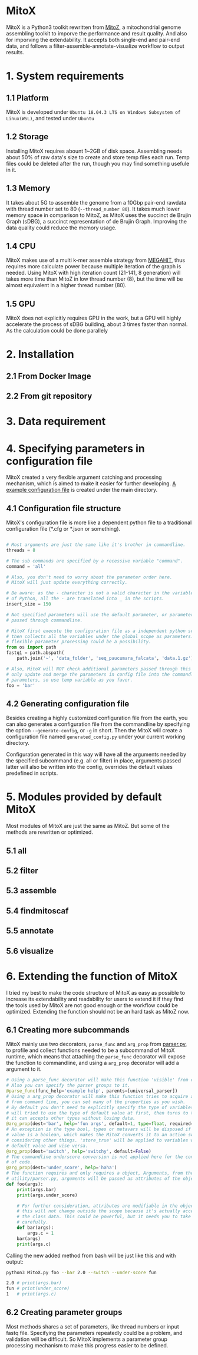 # MitoX

MitoX is a Python3 toolkit rewritten from [MitoZ](https://github.com/linzhi2013/MitoZ), a mitochondrial genome assembling toolkit to imporve the performance and result quality. And also for imporving the extendability. It accepts both single-end and pair-end data, and follows a filter-assemble-annotate-visualize workflow to output results.

# 1. System requirements

## 1.1 Platform

MitoX is developed under `Ubuntu 18.04.3 LTS on Windows Subsystem of Linux(WSL)`, and tested under `Ubuntu`

## 1.2 Storage

Installing MitoX requires abount 1~2GB of disk space. Assembling needs about 50% of raw data's size to create and store temp files each run. Temp files could be deleted after the run, though you may find something usefule in it.

## 1.3 Memory

It takes about 5G to assemble the genome from a 10Gbp pair-end rawdata with thread number set to 80 (`--thread_number 80`). It takes much lower memory space in comparison to MitoZ, as MitoX uses the succinct de Brujin Graph (sDBG), a succinct representation of de Brujin Graph. Improving the data quality could reduce the memory usage.

## 1.4 CPU

MitoX makes use of a multi k-mer assemble strategy from [MEGAHIT](https://github.com/voutcn/megahit), thus requires more calculate power because multiple iteration of the graph is needed. Using MitoX with high iteration count (21-141, 8 generation) will takes more time than MitoZ in low thread number (8), but the time will be almost equivalent in a higher thread number (80).

## 1.5 GPU

MitoX does not explicitly requires GPU in the work, but a GPU will highly accelerate the process of sDBG building, about 3 times faster than normal. As the calculation could be done parallely

# 2. Installation

## 2.1 From Docker Image

## 2.2 From git repository

# 3. Data requirement

# 4. Specifying parameters in configuration file

MitoX created a very flexible argument catching and processing mechanism, which is aimed to make it easier for further developing. [A example configuration file](example.config.py) is created under the main directory.

## 4.1 Configuration file structure

MitoX's configuration file is more like a dependent python file to a traditional configuration file (*.cfg or *.json or something).

```python

# Most arguments are just the same like it's brother in commandline.
threads = 8

# The sub commands are specified by a recessive variable "command".
command = 'all'

# Also, you don't need to worry about the parameter order here.
# MitoX will just update everything correctly.

# Be aware: as the - character is not a valid character in the variables
# of Python, all the - are translated into _ in the scripts.
insert_size = 150

# Not specified parameters will use the default parameter, or parameters
# passed through commandline.

# MitoX first execute the configuration file as a independent python script,
# then collects all the variables under the global scope as parameters. So
# flexible parameter processing could be a possibility.
from os import path
fastq1 = path.abspath(
    path.join('~', 'data_folder', 'seq_paucumara_falcata', 'data.1.gz'))

# Also, MitoX will NOT check additional parameters passed through this way,
# only update and merge the parameters in config file into the commandline
# parameters, so use temp variable as you favor.
foo = 'bar'

```

## 4.2 Generating configuration file

Besides creating a highly customized configuration file from the earth, you can also generates a configuration file from the commandline by specifying the option `--generate-config`, or `-g` in short. Then the MitoX will create a configuration file named `generated_config.py` under your current working directory.

Configuration generated in this way will have all the arguments needed by the specified subcommand (e.g. all or filter) in place, arguments passed latter will also be written into the config, overrides the default values predefined in scripts.

# 5. Modules provided by default MitoX

Most modules of MitoX are just the same as MitoZ. But some of the methods are rewritten or optimized.

## 5.1 all

## 5.2 filter

## 5.3 assemble

## 5.4 findmitoscaf

## 5.5 annotate

## 5.6 visualize

# 6. Extending the function of MitoX

I tried my best to make the code structure of MitoX as easy as possible to increase its extendability and readability for users to extend it if they find the tools used by MitoX are not good enough or the workflow could be optimized. Extending the function should not be an hard task as MitoZ now.

## 6.1 Creating more subcommands

MitoX mainly use two decorators, `parse_func` and `arg_prop` from [parser.py](utility/parser.py), to profile and collect functions needed to be a subcommand of MitoX runtime, which means that  attaching the `parse_func` decorator will expose the function to commandline, and using a `arg_prop` decorator will add a argument to it.

```python
# Using a parse_func decorator will make this function 'visible' from command line.
# Also you can specify the parser groups to it.
@parse_func(func_help='example help', parents=[universal_parser])
# Using a arg_prop decorator will make this function tries to acquire an argument
# from command line, you can set many of the properties as you wish.
# By default you don't need to explicitly specify the type of variables, the MitoX
# will tried to use the type of default value at first, then turns to the str as
# it can accepts other types without losing data.
@arg_prop(dest='bar', help='fun args', default=1, type=float, required=True)
# An exception is the type bool, types or metavars will be disposed if the default
# value is a boolean, which makes the MitoX converts it to an action switch without
# considering other things. 'store_true' will be applied to variables with a False
# default value and vise versa.
@arg_prop(dest='switch', help='switchy', default=False)
# The commandline underscore conversion is not applied here for the consistency
# of code.
@arg_prop(dest='under_score', help='haha')
# The function requires and only requires a object, Arguments, from the
# utility/parser.py, arguments will be passed as attributes of the object.
def foo(args):
    print(args.bar)
    print(args.under_score)

    # For further consideration, attributes are modifiable in the object, and
    # this will not change outside the scope because it's actually accessing
    # the class data. This could be powerful, but it needs you to take it
    # carefully.
    def bar(args):
        args.c = 1
    bar(args)
    print(args.c)
```

Calling the new added method from bash will be just like this and with output:

```bash
python3 MitoX.py foo --bar 2.0 --switch --under-score fun

2.0 # print(args.bar)
fun # print(under_score)
1   # print(args.c)
```

## 6.2 Creating parameter groups

Most methods shares a set of parameters, like thread numbers or input fastq file. Specifying the parameters repeatedly could be a problem, and validation will be difficult. So MitoX implements a parameter group processing mechanism to make this progress easier to be defined.
